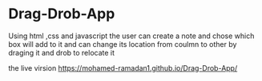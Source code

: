 # Drag-Drob-App
Using html ,css and javascript the user can create a note and chose which box will add to it and can change its location from coulmn to other by draging it and drob to relocate it 

the live virsion https://mohamed-ramadan1.github.io/Drag-Drob-App/

